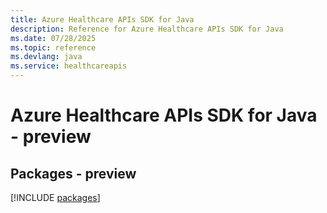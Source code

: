 ```yaml
---
title: Azure Healthcare APIs SDK for Java
description: Reference for Azure Healthcare APIs SDK for Java
ms.date: 07/28/2025
ms.topic: reference
ms.devlang: java
ms.service: healthcareapis
---
```

# Azure Healthcare APIs SDK for Java - preview
## Packages - preview
[!INCLUDE [packages](healthcare-apis-index.md)]